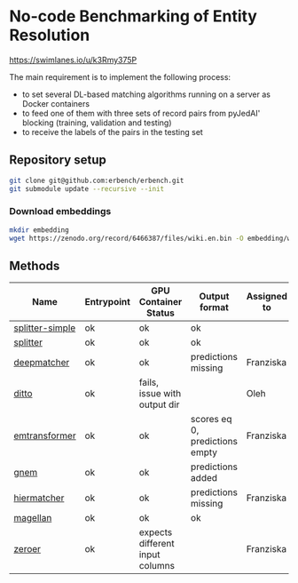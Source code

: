 # No-code Benchmarking of Entity Resolution

https://swimlanes.io/u/k3Rmy375P

The main requirement is to implement the following process:

- to set several DL-based matching algorithms running on a server as Docker containers
- to feed one of them with three sets of record pairs from pyJedAI' blocking (training, validation and testing)
- to receive the labels of the pairs in the testing set

## Repository setup

```bash
git clone git@github.com:erbench/erbench.git
git submodule update --recursive --init
```

### Download embeddings

```bash
mkdir embedding
wget https://zenodo.org/record/6466387/files/wiki.en.bin -O embedding/wiki.en.bin
```

## Methods

| Name                                             | Entrypoint | GPU Container Status            | Output format                  | Assigned to |
| ------------------------------------------------ | ---------- |---------------------------------|--------------------------------| ----------- |
| [splitter-simple](splitter-simple/README.md)     | ok         | ok                              | ok                             |             |
| [splitter](splitter/README.md)                   | ok         | ok                              | ok                             |             |
| [deepmatcher](methods/deepmatcher/README.md)     | ok         | ok                              | predictions missing            | Franziska   |
| [ditto](methods/ditto/README.md)                 | ok         | fails, issue with output dir    |                                | Oleh        |
| [emtransformer](methods/emtransformer/README.md) | ok         | ok                              | scores eq 0, predictions empty | Franziska   |
| [gnem](methods/gnem/README.md)                   | ok         | ok                              | predictions added              |   |
| [hiermatcher](methods/hiermatcher/README.md)     | ok         | ok                              | predictions missing            | Franziska   |
| [magellan](methods/magellan/README.md)           | ok         | ok                              | ok                             |   |
| [zeroer](methods/zeroer/README.md)               | ok         | expects different input columns |                                | Franziska   |
